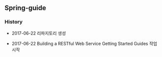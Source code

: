 ## Spring-guide

### History

* 2017-06-22 리파지토리 생성












* 2017-06-22 Building a RESTful Web Service Getting Started Guides 작업 시작
